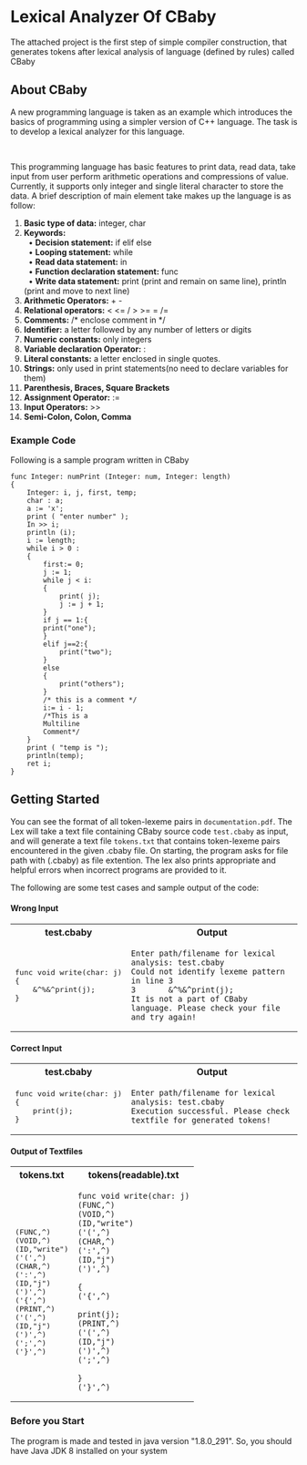 # Lexical Analyzer Of CBaby
The attached project is the first step of simple compiler construction, that generates tokens after lexical analysis of language (defined by rules) called CBaby

## About CBaby
A new programming language is taken as an example which introduces the basics of programming using a simpler version of C++ language. The task is to develop a lexical analyzer for this language.

<br />

This programming language has basic features to print data, read data, take input
from user perform arithmetic operations and compressions of value. Currently, it
supports only integer and single literal character to store the data. A brief description of main
element take makes up the language is as follow:

1. **Basic type of data:** integer, char
2. **Keywords:** <br />
&nbsp;  &bull;	 **Decision statement:** if elif else <br />
&nbsp;  &bull;	 **Looping statement:** while <br />
&nbsp;  &bull;	 **Read data statement:** in <br />
&nbsp;  &bull;	 **Function declaration statement:** func <br />
&nbsp;  &bull;	 **Write data statement:** print (print and remain on same line), println (print and move to next line) <br />
3. **Arithmetic Operators:** + -
4. **Relational operators:** < <= / > >= = /=
5. **Comments:** /* enclose comment in */
6. **Identifier:** a letter followed by any number of letters or digits
7. **Numeric constants:** only integers
8. **Variable declaration Operator:** :
9. **Literal constants:** a letter enclosed in single quotes.
10. **Strings:** only used in print statements(no need to declare variables for them)
11. **Parenthesis, Braces, Square Brackets**
12. **Assignment Operator:** :=
13. **Input Operators:** >>
14. **Semi-Colon, Colon, Comma**

### Example Code
Following is a sample program written in CBaby

```
func Integer: numPrint (Integer: num, Integer: length)
{
	Integer: i, j, first, temp;
	char : a;
	a := 'x';
	print ( "enter number" );
	In >> i;
	println (i);
	i := length;
	while i > 0 :
	{
		first:= 0;
		j := 1;
		while j < i:
		{
			print( j);
			j := j + 1;
		}
		if j == 1:{
		print("one");
		}
		elif j==2:{
			print("two");
		}
		else
		{
			print("others");
		}
		/* this is a comment */
		i:= i - 1;
		/*This is a
		Multiline
		Comment*/
	}
	print ( "temp is ");
	println(temp);
	ret i;
}
```

## Getting Started
You can see the format of all token-lexeme pairs in `documentation.pdf`. The Lex will take a text file containing CBaby source code `test.cbaby` as input, and will generate a text file `tokens.txt` that contains token-lexeme pairs encountered in the given .cbaby file. On starting, the program asks for file path with (.cbaby) as file extention. The lex also prints appropriate and helpful errors when incorrect programs are provided to it.

The following are some test cases and sample output of the code:

#### Wrong Input
<table>
<tr>
<th>test.cbaby</th>
<th>Output</th>
</tr>
<tr>
<td>
<pre>
func void write(char: j)
{
	&^%&^print(j);
}
</pre>
</td>
<td>

```
Enter path/filename for lexical analysis: test.cbaby
Could not identify lexeme pattern in line 3
3       &^%&^print(j);
It is not a part of CBaby language. Please check your file and try again!
```

</td>
</tr>
</table>

#### Correct Input

<table>
<tr>
<th>test.cbaby</th>
<th>Output</th>
</tr>
<tr>
<td>
<pre>
func void write(char: j)
{
	print(j);
}
</pre>
</td>
<td>

```
Enter path/filename for lexical analysis: test.cbaby
Execution successful. Please check textfile for generated tokens!
```

</td>
</tr>
</table>

#### Output of Textfiles

<table>
<tr>
<th>tokens.txt</th>
<th>tokens(readable).txt</th>
</tr>
<tr>
<td>
<pre>
(FUNC,^)
(VOID,^)
(ID,"write")
('(',^)
(CHAR,^)
(':',^)
(ID,"j")
(')',^)
('{',^)
(PRINT,^)
('(',^)
(ID,"j")
(')',^)
(';',^)
('}',^)
</pre>
</td>
<td>

```
func void write(char: j)
(FUNC,^)
(VOID,^)
(ID,"write")
('(',^)
(CHAR,^)
(':',^)
(ID,"j")
(')',^)

{
('{',^)

print(j);
(PRINT,^)
('(',^)
(ID,"j")
(')',^)
(';',^)

}
('}',^)
```

</td>
</tr>
</table>

### Before you Start
The program is made and tested in java version "1.8.0_291". So, you should have Java JDK 8 installed on your system
